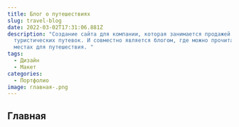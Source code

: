 ```yaml
---
title: Блог о путешествиях
slug: travel-blog
date: 2022-03-02T17:31:06.881Z
description: "Создание сайта для компании, которая занимается продажей
  туристических путевок. И совместно является блогом, где можно прочитать о
  местах для путешествия. "
tags:
  - Дизайн
  - Макет
categories:
  - Портфолио
image: главная-.png
---
```

## Главная 